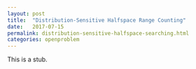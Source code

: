 ```yaml
---
layout: post
title:  "Distribution-Sensitive Halfspace Range Counting"
date:   2017-07-15
permalink: distribution-sensitive-halfspace-searching.html
categories: openproblem
---
```

$\newcommand{\R}{\mathbb{R}}$This is a stub.

